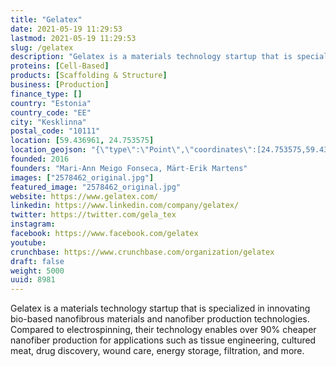 ```yaml
---
title: "Gelatex"
date: 2021-05-19 11:29:53
lastmod: 2021-05-19 11:29:53
slug: /gelatex
description: "Gelatex is a materials technology startup that is specialized in innovating bio-based nanofibrous materials and nanofiber production technologies. Compared to electrospinning, their technology enables over 90% cheaper nanofiber production for applications such as tissue engineering, cultured meat, drug discovery, wound care, energy storage, filtration, and more."
proteins: [Cell-Based]
products: [Scaffolding & Structure]
business: [Production]
finance_type: []
country: "Estonia"
country_code: "EE"
city: "Kesklinna"
postal_code: "10111"
location: [59.436961, 24.753575]
location_geojson: "{\"type\":\"Point\",\"coordinates\":[24.753575,59.436961]}"
founded: 2016
founders: "Mari-Ann Meigo Fonseca, Märt-Erik Martens"
images: ["2578462_original.jpg"]
featured_image: "2578462_original.jpg"
website: https://www.gelatex.com/
linkedin: https://www.linkedin.com/company/gelatex/
twitter: https://twitter.com/gela_tex
instagram: 
facebook: https://www.facebook.com/gelatex
youtube: 
crunchbase: https://www.crunchbase.com/organization/gelatex
draft: false
weight: 5000
uuid: 8981
---
```

Gelatex is a materials technology startup that is specialized in innovating bio-based nanofibrous materials and nanofiber production technologies. Compared to electrospinning, their technology enables over 90% cheaper nanofiber production for applications such as tissue engineering, cultured meat, drug discovery, wound care, energy storage, filtration, and more.
